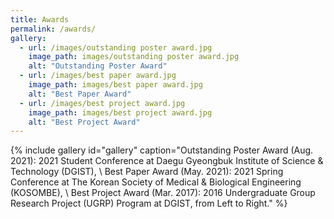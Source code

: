 ```yaml
---
title: Awards
permalink: /awards/
gallery:
  - url: /images/outstanding poster award.jpg
    image_path: images/outstanding poster award.jpg
    alt: "Outstanding Poster Award"
  - url: /images/best paper award.jpg
    image_path: images/best paper award.jpg
    alt: "Best Paper Award"
  - url: /images/best project award.jpg
    image_path: images/best project award.jpg
    alt: "Best Project Award"
---
```


{% include gallery id="gallery" caption="Outstanding Poster Award (Aug. 2021): 2021 Student Conference at Daegu Gyeongbuk Institute of Science & Technology (DGIST), \\ Best Paper Award (May. 2021): 2021 Spring Conference at The Korean Society of Medical & Biological Engineering (KOSOMBE), \\ Best Project Award (Mar. 2017): 2016 Undergraduate Group Research Project (UGRP) Program at DGIST, from Left to Right." %}
